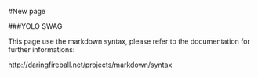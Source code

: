 #New page

###YOLO SWAG

This page use the markdown syntax, please refer to the documentation for further informations:

http://daringfireball.net/projects/markdown/syntax